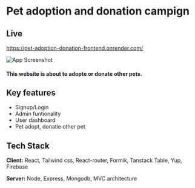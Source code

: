 
# Pet adoption and donation campign
## Live 
https://pet-adoption-donation-frontend.onrender.com/

![App Screenshot](https://i.ibb.co/NpBcTDY/brave-Wbx6-Zfr-Sj-R.png)

#### This website is about to adopte or donate other pets.

## Key features
* Signup/Login
* Admin funtionality
* User dashboard
* Pet adopt, donatie other pet

## Tech Stack

**Client:** React, Tailwind css, React-router, Formik, Tanstack Table, Yup, Firebase

**Server:** Node, Express, Mongodb, MVC architecture

